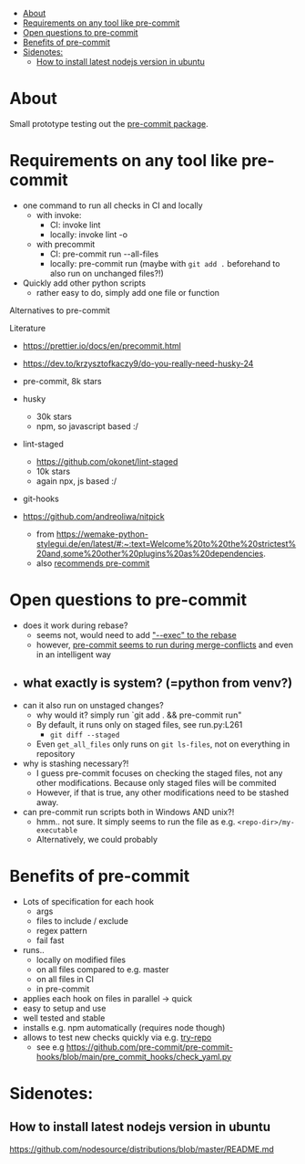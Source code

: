 - [About](#about)
- [Requirements on any tool like pre-commit](#requirements-on-any-tool-like-pre-commit)
- [Open questions to pre-commit](#open-questions-to-pre-commit)
- [Benefits of pre-commit](#benefits-of-pre-commit)
- [Sidenotes:](#sidenotes)
  - [How to install latest nodejs version in ubuntu](#how-to-install-latest-nodejs-version-in-ubuntu)

# About

Small prototype testing out the [pre-commit package](https://pre-commit.com/).

# Requirements on any tool like pre-commit

- one command to run all checks in CI and locally
  - with invoke:
    - CI: invoke lint
    - locally: invoke lint -o
  - with precommit
    - CI: pre-commit run --all-files
    - locally: pre-commit run (maybe with `git add .` beforehand to also run on unchanged files?!)
- Quickly add other python scripts
  - rather easy to do, simply add one file or function

Alternatives to pre-commit

Literature

- https://prettier.io/docs/en/precommit.html
- https://dev.to/krzysztofkaczy9/do-you-really-need-husky-24

- pre-commit, 8k stars
- husky
  - 30k stars
  - npm, so javascript based :/
- lint-staged
  - https://github.com/okonet/lint-staged
  - 10k stars
  - again npx, js based :/
- git-hooks

- https://github.com/andreoliwa/nitpick
  - from https://wemake-python-stylegui.de/en/latest/#:~:text=Welcome%20to%20the%20strictest%20and,some%20other%20plugins%20as%20dependencies.
  - also [recommends pre-commit](https://github.com/andreoliwa/nitpick#run-as-a-pre-commit-hook)

# Open questions to pre-commit

- does it work during rebase?
  - seems not, would need to add ["--exec" to the rebase](https://stackoverflow.com/a/70568833/2135504)
  - however, [pre-commit seems to run during merge-conflicts](https://pre-commit.com/#pre-commit-during-merges) and even in an intelligent way
- ## what exactly is system? (=python from venv?)
- can it also run on unstaged changes?
  - why would it? simply run `git add . && pre-commit run"
  - By default, it runs only on staged files, see run.py:L261
    - `git diff --staged`
  - Even `get_all_files` only runs on `git ls-files`, not on everything in repository
- why is stashing necessary?!
  - I guess pre-commit focuses on checking the staged files, not any other modifications. Because only staged files will be commited
  - However, if that is true, any other modifications need to be stashed away.
- can pre-commit run scripts both in Windows AND unix?!
  - hmm.. not sure. It simply seems to run the file as e.g. `<repo-dir>/my-executable`
  - Alternatively, we could probably

# Benefits of pre-commit

- Lots of specification for each hook
  - args
  - files to include / exclude
  - regex pattern
  - fail fast
- runs..
  - locally on modified files
  - on all files compared to e.g. master
  - on all files in CI
  - in pre-commit
- applies each hook on files in parallel -> quick
- easy to setup and use
- well tested and stable
- installs e.g. npm automatically (requires node though)
- allows to test new checks quickly via e.g. [try-repo](https://pre-commit.com/#developing-hooks-interactively)
  - see e.g https://github.com/pre-commit/pre-commit-hooks/blob/main/pre_commit_hooks/check_yaml.py

# Sidenotes:

## How to install latest nodejs version in ubuntu

https://github.com/nodesource/distributions/blob/master/README.md
